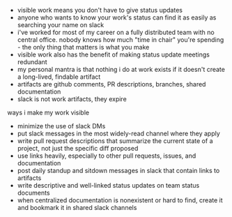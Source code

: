* visible work means you don't have to give status updates
* anyone who wants to know your work's status can find it as easily as searching your name on slack
* i've worked for most of my career on a fully distributed team with no central office. nobody knows how much "time in chair" you're spending - the only thing that matters is what you make
* visible work also has the benefit of making status update meetings redundant
* my personal mantra is that nothing i do at work exists if it doesn't create a long-lived, findable artifact
* artifacts are github comments, PR descriptions, branches, shared documentation
* slack is not work artifacts, they expire

ways i make my work visible
* minimize the use of slack DMs
* put slack messages in the most widely-read channel where they apply
* write pull request descriptions that summarize the current state of a project, not just the specific diff proposed
* use links heavily, especially to other pull requests, issues, and documentation
* post daily standup and sitdown messages in slack that contain links to artifacts
* write descriptive and well-linked status updates on team status documents
* when centralized documentation is nonexistent or hard to find, create it and bookmark it in shared slack channels

